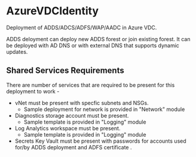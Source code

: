 # AzureVDCIdentity
Deployment of ADDS/ADCS/ADFS/WAP/AADC in Azure VDC. 

ADDS deloyment can deploy new ADDS forest or join existing forest. 
It can be deployed with AD DNS or with external DNS that supports dynamic updates.

## Shared Services Requirements
There are number of services that are required to be present for this deployment to work - 
 - vNet must be present with specfic subnets and NSGs. 
	- Sample deployment for network is provided in "Network" module
 - Diagnostics storage account must be present.
	- Sample template is provided in "Logging" module
 - Log Analytics workspace must be present.
	- Sample template is provided in "Logging" module
 - Secrets Key Vault must be present with passwords for accounts used for/by ADDS deployment and ADFS certificate
.
